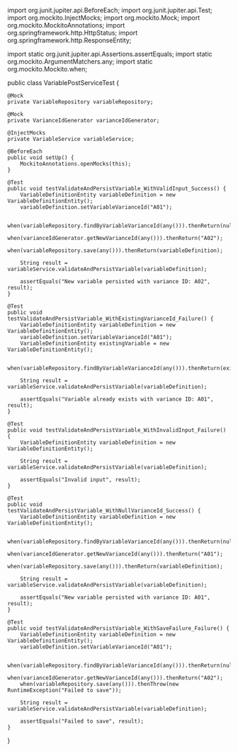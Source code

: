 import org.junit.jupiter.api.BeforeEach;
import org.junit.jupiter.api.Test;
import org.mockito.InjectMocks;
import org.mockito.Mock;
import org.mockito.MockitoAnnotations;
import org.springframework.http.HttpStatus;
import org.springframework.http.ResponseEntity;

import static org.junit.jupiter.api.Assertions.assertEquals;
import static org.mockito.ArgumentMatchers.any;
import static org.mockito.Mockito.when;

public class VariablePostServiceTest {

    @Mock
    private VariableRepository variableRepository;

    @Mock
    private VarianceIdGenerator varianceIdGenerator;

    @InjectMocks
    private VariableService variableService;

    @BeforeEach
    public void setUp() {
        MockitoAnnotations.openMocks(this);
    }

    @Test
    public void testValidateAndPersistVariable_WithValidInput_Success() {
        VariableDefinitionEntity variableDefinition = new VariableDefinitionEntity();
        variableDefinition.setVariableVarianceId("A01");

        when(variableRepository.findByVariableVarianceId(any())).thenReturn(null);
        when(varianceIdGenerator.getNewVarianceId(any())).thenReturn("A02");
        when(variableRepository.save(any())).thenReturn(variableDefinition);

        String result = variableService.validateAndPersistVariable(variableDefinition);

        assertEquals("New variable persisted with variance ID: A02", result);
    }

    @Test
    public void testValidateAndPersistVariable_WithExistingVarianceId_Failure() {
        VariableDefinitionEntity variableDefinition = new VariableDefinitionEntity();
        variableDefinition.setVariableVarianceId("A01");
        VariableDefinitionEntity existingVariable = new VariableDefinitionEntity();

        when(variableRepository.findByVariableVarianceId(any())).thenReturn(existingVariable);

        String result = variableService.validateAndPersistVariable(variableDefinition);

        assertEquals("Variable already exists with variance ID: A01", result);
    }

    @Test
    public void testValidateAndPersistVariable_WithInvalidInput_Failure() {
        VariableDefinitionEntity variableDefinition = new VariableDefinitionEntity();

        String result = variableService.validateAndPersistVariable(variableDefinition);

        assertEquals("Invalid input", result);
    }

    @Test
    public void testValidateAndPersistVariable_WithNullVarianceId_Success() {
        VariableDefinitionEntity variableDefinition = new VariableDefinitionEntity();

        when(variableRepository.findByVariableVarianceId(any())).thenReturn(null);
        when(varianceIdGenerator.getNewVarianceId(any())).thenReturn("A01");
        when(variableRepository.save(any())).thenReturn(variableDefinition);

        String result = variableService.validateAndPersistVariable(variableDefinition);

        assertEquals("New variable persisted with variance ID: A01", result);
    }

    @Test
    public void testValidateAndPersistVariable_WithSaveFailure_Failure() {
        VariableDefinitionEntity variableDefinition = new VariableDefinitionEntity();
        variableDefinition.setVariableVarianceId("A01");

        when(variableRepository.findByVariableVarianceId(any())).thenReturn(null);
        when(varianceIdGenerator.getNewVarianceId(any())).thenReturn("A02");
        when(variableRepository.save(any())).thenThrow(new RuntimeException("Failed to save"));

        String result = variableService.validateAndPersistVariable(variableDefinition);

        assertEquals("Failed to save", result);
    }
}